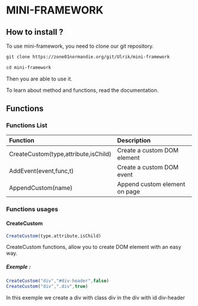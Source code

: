 # MINI-FRAMEWORK

## How to install ?

To use mini-framework, you need to clone our git repository.

```txt
git clone https://zone01normandie.org/git/Ulrik/mini-framework

cd mini-framework
```

Then you are able to use it.

To learn about method and functions, read the documentation.

## Functions

### Functions List

| Function                             | Description                        |
| :--------                            | :-------                           |
| CreateCustom(type,attribute,isChild) | Create a custom DOM element        | 
| AddEvent(event,func,t)               | Create a custom DOM event          |
| AppendCustom(name)                   | Append custom element on page      |

### Functions usages

#### CreateCustom

```js
CreateCustom(type,attribute,isChild)
```

CreateCustom functions, allow you to create DOM element with an easy way.

##### Exemple : 

```js
CreateCustom("div","#div-header",false)
CreateCustom("div",".div",true)
```

In this exemple we create a div with class div in the div with id div-header
